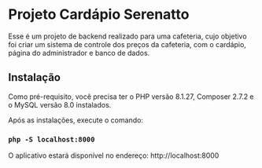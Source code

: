 # Projeto Cardápio Serenatto

Esse é um projeto de backend realizado para uma cafeteria, cujo objetivo foi criar um sistema de controle dos preços da cafeteria, com o cardápio, página do administrador e banco de dados.

## Instalação

Como pré-requisito, você precisa ter o PHP versão 8.1.27, Composer 2.7.2 e o MySQL versão 8.0 instalados.

Após as instalações, execute o comando:

### `php -S localhost:8000`

O aplicativo estará disponível no endereço: http://localhost:8000